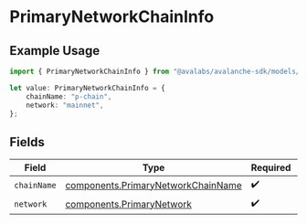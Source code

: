 # PrimaryNetworkChainInfo

## Example Usage

```typescript
import { PrimaryNetworkChainInfo } from "@avalabs/avalanche-sdk/models/components";

let value: PrimaryNetworkChainInfo = {
    chainName: "p-chain",
    network: "mainnet",
};
```

## Fields

| Field                                                                                    | Type                                                                                     | Required                                                                                 | Description                                                                              |
| ---------------------------------------------------------------------------------------- | ---------------------------------------------------------------------------------------- | ---------------------------------------------------------------------------------------- | ---------------------------------------------------------------------------------------- |
| `chainName`                                                                              | [components.PrimaryNetworkChainName](../../models/components/primarynetworkchainname.md) | :heavy_check_mark:                                                                       | N/A                                                                                      |
| `network`                                                                                | [components.PrimaryNetwork](../../models/components/primarynetwork.md)                   | :heavy_check_mark:                                                                       | N/A                                                                                      |
